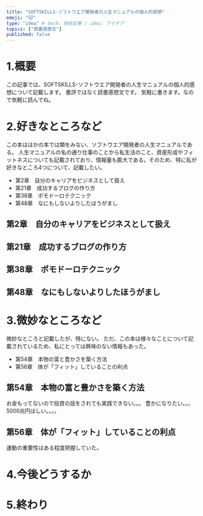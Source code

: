 ```yaml
---
title: "SOFTSKILLS-ソフトウエア開発者の人生マニュアルの個人的感想"
emoji: "😽"
type: "idea" # tech: 技術記事 / idea: アイデア
topics: ["読書感想文"]
published: false
---
```


# 1.概要
この記事では、SOFTSKILLS-ソフトウエア開発者の人生マニュアルの個人的感想について記載します。
書評ではなく読書感想文です。
気軽に書きます。なので気軽に読んでね。


# 2.好きなところなど
この本はほかの本では類をみない、ソフトウエア開発者の人生マニュアルである。
人生マニュアルの名の通り仕事のことから私生活のこと、資産形成やフィットネスについても記載されており、情報量も膨大である。そのため、特に私が好きなところ4つについて、記載したい。
- 第2章　自分のキャリアをビジネスとして扱え
- 第21章　成功するブログの作り方
- 第38章　ポモドーロテクニック
- 第48章　なにもしないよりしたほうがまし



## 第2章　自分のキャリアをビジネスとして扱え





## 第21章　成功するブログの作り方




## 第38章　ポモドーロテクニック



## 第48章　なにもしないよりしたほうがまし




# 3.微妙なところなど
微妙なところと記載したが、特にない。
ただ、この本は様々なことについて記載されているため、私にとっては興味のない情報もあった。

- 第54章　本物の富と豊かさを築く方法
- 第56章　体が「フィット」していることの利点

## 第54章　本物の富と豊かさを築く方法
お金もってないので投資の話をされても実践できない。。。
豊かになりたい。。。
5000兆円ほしい。。。。


## 第56章　体が「フィット」していることの利点
運動の重要性はある程度把握していた。



# 4.今後どうするか




# 5.終わり